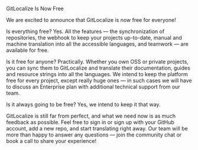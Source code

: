 GitLocalize Is Now Free

We are excited to announce that GitLocalize is now free for everyone!

Is everything free?
Yes. All the features — the synchronization of repositories, the webhook to keep your projects up-to-date, manual and machine translation into all the accessible languages, and teamwork — are available for free.

Is it free for anyone?
Practically. Whether you own OSS or private projects, you can sync them to GitLocalize and translate their documentation, guides and resource strings into all the languages. We intend to keep the platform free for every project, except really huge ones — in such cases we will have to discuss an Enterprise plan with additional technical support from our team.

Is it always going to be free?
Yes, we intend to keep it that way.

GitLocalize is still far from perfect, and what we need now is as much feedback as possible. Feel free to sign in or sign up with your GitHub account, add a new repo, and start translating right away. Our team will be more than happy to answer any questions — join the community chat or book a call to share your experience!
